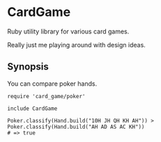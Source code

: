 CardGame
========

Ruby utility library for various card games.

Really just me playing around with design ideas.

Synopsis
--------

You can compare poker hands.

    require 'card_game/poker'

    include CardGame

    Poker.classify(Hand.build("10H JH QH KH AH")) >
    Poker.classify(Hand.build("AH AD AS AC KH"))
    # => true
